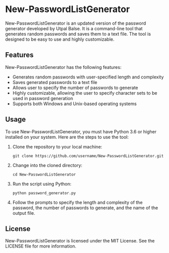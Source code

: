 

# New-PasswordListGenerator

New-PasswordListGenerator is an updated version of the password generator developed by Utpal Balse. It is a command-line tool that generates random passwords and saves them to a text file. The tool is designed to be easy to use and highly customizable.

## Features

New-PasswordListGenerator has the following features:

- Generates random passwords with user-specified length and complexity
- Saves generated passwords to a text file
- Allows user to specify the number of passwords to generate
- Highly customizable, allowing the user to specify character sets to be used in password generation
- Supports both Windows and Unix-based operating systems

## Usage

To use New-PasswordListGenerator, you must have Python 3.6 or higher installed on your system. Here are the steps to use the tool:

1. Clone the repository to your local machine:
   ```
   git clone https://github.com/username/New-PasswordListGenerator.git
   ```

2. Change into the cloned directory:
   ```
   cd New-PasswordListGenerator
   ```

3. Run the script using Python:
   ```
   python password_generator.py
   ```

4. Follow the prompts to specify the length and complexity of the password, the number of passwords to generate, and the name of the output file.

## License

New-PasswordListGenerator is licensed under the MIT License. See the LICENSE file for more information.

